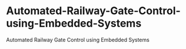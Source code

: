 # Automated-Railway-Gate-Control-using-Embedded-Systems
Automated Railway Gate Control using Embedded Systems
